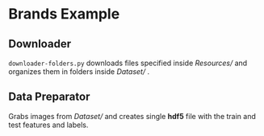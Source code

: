 # Brands Example

## Downloader

`downloader-folders.py` downloads files specified inside _Resources/_ and organizes them in folders inside _Dataset/_ .

## Data Preparator

Grabs images from _Dataset/_ and creates single **hdf5** file with the train and test features and labels. 